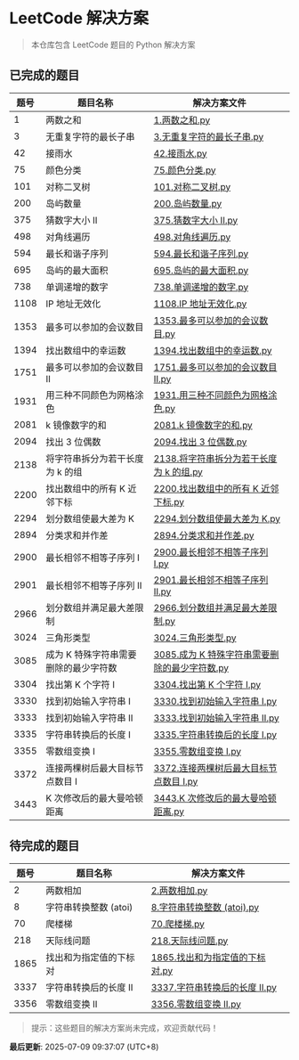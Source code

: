 # LeetCode 解决方案

> 本仓库包含 LeetCode 题目的 Python 解决方案

## 已完成的题目

| 题号 | 题目名称 | 解决方案文件 |
|------|----------|-------------|
| 1 | 两数之和 | [1.两数之和.py](./solution/python/1.两数之和.py) |
| 3 | 无重复字符的最长子串 | [3.无重复字符的最长子串.py](./solution/python/3.无重复字符的最长子串.py) |
| 42 | 接雨水 | [42.接雨水.py](./solution/python/42.接雨水.py) |
| 75 | 颜色分类 | [75.颜色分类.py](./solution/python/75.颜色分类.py) |
| 101 | 对称二叉树 | [101.对称二叉树.py](./solution/python/101.对称二叉树.py) |
| 200 | 岛屿数量 | [200.岛屿数量.py](./solution/python/200.岛屿数量.py) |
| 375 | 猜数字大小 II | [375.猜数字大小 II.py](./solution/python/375.猜数字大小%20II.py) |
| 498 | 对角线遍历 | [498.对角线遍历.py](./solution/python/498.对角线遍历.py) |
| 594 | 最长和谐子序列 | [594.最长和谐子序列.py](./solution/python/594.最长和谐子序列.py) |
| 695 | 岛屿的最大面积 | [695.岛屿的最大面积.py](./solution/python/695.岛屿的最大面积.py) |
| 738 | 单调递增的数字 | [738.单调递增的数字.py](./solution/python/738.单调递增的数字.py) |
| 1108 | IP 地址无效化 | [1108.IP 地址无效化.py](./solution/python/1108.IP%20地址无效化.py) |
| 1353 | 最多可以参加的会议数目 | [1353.最多可以参加的会议数目.py](./solution/python/1353.最多可以参加的会议数目.py) |
| 1394 | 找出数组中的幸运数 | [1394.找出数组中的幸运数.py](./solution/python/1394.找出数组中的幸运数.py) |
| 1751 | 最多可以参加的会议数目 II | [1751.最多可以参加的会议数目 II.py](./solution/python/1751.最多可以参加的会议数目%20II.py) |
| 1931 | 用三种不同颜色为网格涂色 | [1931.用三种不同颜色为网格涂色.py](./solution/python/1931.用三种不同颜色为网格涂色.py) |
| 2081 | k 镜像数字的和 | [2081.k 镜像数字的和.py](./solution/python/2081.k%20镜像数字的和.py) |
| 2094 | 找出 3 位偶数 | [2094.找出 3 位偶数.py](./solution/python/2094.找出%203%20位偶数.py) |
| 2138 | 将字符串拆分为若干长度为 k 的组 | [2138.将字符串拆分为若干长度为 k 的组.py](./solution/python/2138.将字符串拆分为若干长度为%20k%20的组.py) |
| 2200 | 找出数组中的所有 K 近邻下标 | [2200.找出数组中的所有 K 近邻下标.py](./solution/python/2200.找出数组中的所有%20K%20近邻下标.py) |
| 2294 | 划分数组使最大差为 K | [2294.划分数组使最大差为 K.py](./solution/python/2294.划分数组使最大差为%20K.py) |
| 2894 | 分类求和并作差 | [2894.分类求和并作差.py](./solution/python/2894.分类求和并作差.py) |
| 2900 | 最长相邻不相等子序列 I | [2900.最长相邻不相等子序列 I.py](./solution/python/2900.最长相邻不相等子序列%20I.py) |
| 2901 | 最长相邻不相等子序列 II | [2901.最长相邻不相等子序列 II.py](./solution/python/2901.最长相邻不相等子序列%20II.py) |
| 2966 | 划分数组并满足最大差限制 | [2966.划分数组并满足最大差限制.py](./solution/python/2966.划分数组并满足最大差限制.py) |
| 3024 | 三角形类型 | [3024.三角形类型.py](./solution/python/3024.三角形类型.py) |
| 3085 | 成为 K 特殊字符串需要删除的最少字符数 | [3085.成为 K 特殊字符串需要删除的最少字符数.py](./solution/python/3085.成为%20K%20特殊字符串需要删除的最少字符数.py) |
| 3304 | 找出第 K 个字符 I | [3304.找出第 K 个字符 I.py](./solution/python/3304.找出第%20K%20个字符%20I.py) |
| 3330 | 找到初始输入字符串 I | [3330.找到初始输入字符串 I.py](./solution/python/3330.找到初始输入字符串%20I.py) |
| 3333 | 找到初始输入字符串 II | [3333.找到初始输入字符串 II.py](./solution/python/3333.找到初始输入字符串%20II.py) |
| 3335 | 字符串转换后的长度 I | [3335.字符串转换后的长度 I.py](./solution/python/3335.字符串转换后的长度%20I.py) |
| 3355 | 零数组变换 I | [3355.零数组变换 I.py](./solution/python/3355.零数组变换%20I.py) |
| 3372 | 连接两棵树后最大目标节点数目 I | [3372.连接两棵树后最大目标节点数目 I.py](./solution/python/3372.连接两棵树后最大目标节点数目%20I.py) |
| 3443 | K 次修改后的最大曼哈顿距离 | [3443.K 次修改后的最大曼哈顿距离.py](./solution/python/3443.K%20次修改后的最大曼哈顿距离.py) |

## 待完成的题目

| 题号 | 题目名称 | 解决方案文件 |
|------|----------|-------------|
| 2 | 两数相加 | [2.两数相加.py](./solution/python/2.两数相加.py) |
| 8 | 字符串转换整数 (atoi) | [8.字符串转换整数 (atoi).py](./solution/python/8.字符串转换整数%20(atoi).py) |
| 70 | 爬楼梯 | [70.爬楼梯.py](./solution/python/70.爬楼梯.py) |
| 218 | 天际线问题 | [218.天际线问题.py](./solution/python/218.天际线问题.py) |
| 1865 | 找出和为指定值的下标对 | [1865.找出和为指定值的下标对.py](./solution/python/1865.找出和为指定值的下标对.py) |
| 3337 | 字符串转换后的长度 II | [3337.字符串转换后的长度 II.py](./solution/python/3337.字符串转换后的长度%20II.py) |
| 3356 | 零数组变换 II | [3356.零数组变换 II.py](./solution/python/3356.零数组变换%20II.py) |

> 提示：这些题目的解决方案尚未完成，欢迎贡献代码！



**最后更新**: 2025-07-09 09:37:07 (UTC+8)